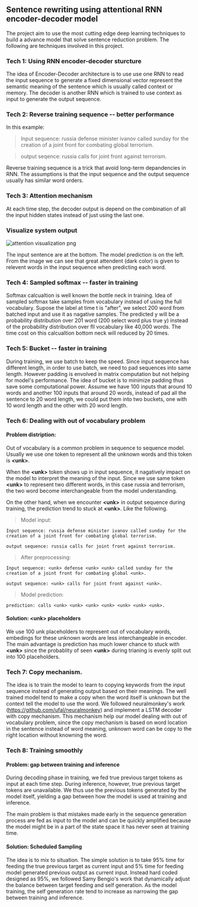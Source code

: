## Sentence rewriting using attentional RNN encoder-decoder model

The project aim to use the most cutting edge deep learning techniques to build a advance model that solve sentence reduction problem. The following are techniques involved in this project.

### Tech 1: Using RNN encoder-decoder sturcture

The idea of Encoder-Decoder architecture is to use use one RNN to read the input sequence to generate a fixed dimensional vector represent the semantic meaning of the sentence which is usually called context or memory. The decoder is another RNN which is trained to use context as input to generate the output sequence.

### Tech 2: Reverse training sequence -- better performance

In this example: 

> Input sequence: russia defense minister ivanov called sunday for the creation of a joint front for combating global terrorism.

> output seqence: russia calls for joint front against terrorism.

Reverse training sequence is a trick that avoid long-term depandencies in RNN. The assumptions is that the input sequence and the output sequence usually has similar word orders.

### Tech 3: Attention mechanism

At each time step, the decoder output is depend on the combination of all the input hidden states instead of just using the last one.

### Visualize system output
![attention visualization png](/img/heatmap.jpg)

The input sentence are at the bottom. The model prediction is on the left. From the image we can see that great attendent (dark color) is given to relevent words in the input sequence when predicting each word.


### Tech 4: Sampled softmax -- faster in training

Softmax calcualtion is well known the bottle neck in training. Idea of sampled softmax take samples from vocabulary instead of using the full vocabulary. Supose the label at time t is "after", we select 200 word from batched input and use it as nagative samples. The predicted y will be a probability distribution over 201 word (200 select word plus true y) instead of the probability distribution over fll vocabulary like 40,000 words. The time cost on this calcualtion bottom neck will reduced by 20 times.

### Tech 5: Bucket -- faster in training

During training, we use batch to keep the speed. Since input sequence has different length, in order to use batch, we need to pad sequences into same length. However padding is envolved in matrix computation but not helping for model's performance. The idea of bucket is to minimize padding thus save some computational power.
Assume we have 100 inputs that around 10 words and another 100 inputs that around 20 words, instead of pad all the sentence to 20 word length, we could put them into two buckets, one with 10 word length and the other with 20 word length.

### Tech 6: Dealing with out of vocabulary problem

#### Problem distription:
Out of vocabulary is a common problem in sequence to sequence model. Usually we use one token to represent all the unknown words and this token is **\<unk\>**. 

When the **\<unk\>** token shows up in input sequence, it nagatively impact on the model to interpret the meaning of the input. Since we use same token **\<unk\>** to represent two different words, in this case russia and terrorism, the two word become interchangeable from the model understanding.

On the other hand, when we encounter **\<unk\>** in output sequence during training, the prediction trend to stuck at **\<unk\>**. Like the following.

> Model input:

```
Input sequence: russia defense minister ivanov called sunday for the creation of a joint front for combating global terrorism.

output sequence: russia calls for joint front against terrorism.
```

> After preprocessing:

```
Input sequence: <unk> defense <unk> <unk> called sunday for the creation of a joint front for combating global <unk>. 

output sequence: <unk> calls for joint front against <unk>.
```

> Model prediction:

```
prediction: calls <unk> <unk> <unk> <unk> <unk> <unk> <unk>.
```

#### Solution: \<unk\> placeholders

We use 100 unk placeholders to represent out of vocabulary words, embedings for these unknown words are less interchangeable in encoder. The main advantage is prediction has much lower chance to stuck with **\<unk\>** since the probablity of seen **\<unk\>** during trianing is evenly split out into 100 placeholders. 

### Tech 7: Copy mechanism. 

The idea is to train the model to learn to copying keywords from the input sequence instead of generating output based on their meanings. The well trained model tend to make a copy when the word itself is unknown but the context tell the model to use the word. We followed neuralmonkey's work (https://github.com/ufal/neuralmonkey) and implement a LSTM decoder with copy mechanism. This mechanism help our model dealing with out of vocabulary problem, since the copy mechanism is based on word location in the sentence instead of word meaning, unknown word can be copy to the right location without knowning the word.

### Tech 8: Training smoothly

#### Problem: gap between training and inference

During decoding phase in training, we fed true previous target tokens as input at each time step. During inference, however, true previous target tokens are unavailable. We thus use the previous tokens generated by the model itself, yielding a gap between how the model is used at training and inference.

The main problem is that mistakes made early in the sequence generation process are fed as input to the model and can be quickly amplified because the model might be in a part of the state space it has never seen at training time.

#### Solution: Scheduled Sampling

The idea is to mix to situation. The simple solution is to take 95% time for feeding the true previous target as current input and 5% time for feeding model generated previous output as current input. Instead hard coded designed as 95%, we followed Samy Bengio's work that dynamically adjust the balance between target feeding and self generation. As the model training, the self generation rate tend to increase as narrowing the gap between training and inference.
